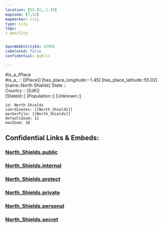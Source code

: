 ```yaml
---
location: [55.02,-1.45] 
mapzoom: [7,12] 
mapmarker: city 
type: City
tags:
- geo/City


SpocWebEntityId: 32958
isDeleted: false
confidential: public

---
```

#is_a_/Place  
#is_a_ :: [[Place]] 
[has_place_longitude::-1.45] 
[has_place_latitude::55.02] 
[name::North Shields] 
State ::  
Country :: [[UK]]  
[StateId::] 
[Population::] 
[Unknown::] 


```leaflet
id: North Shields
coordinates: [[North_Shields]] 
markerFile: [[North_Shields]] 
defaultZoom: 11 
maxZoom: 18
```


## Confidential Links & Embeds: 

### [North_Shields.public](/_public/\Earth\Continent\Europe\Europe~North\UK\England\Regions~England\North_East_England\Tyneside~North\cities~Tyneside~NorthNorth_Shields.public.md) 

### [North_Shields.internal](/_internal/\Earth\Continent\Europe\Europe~North\UK\England\Regions~England\North_East_England\Tyneside~North\cities~Tyneside~NorthNorth_Shields.internal.md) 

### [North_Shields.protect](/_protect/\Earth\Continent\Europe\Europe~North\UK\England\Regions~England\North_East_England\Tyneside~North\cities~Tyneside~NorthNorth_Shields.protect.md) 

### [North_Shields.private](/_private/\Earth\Continent\Europe\Europe~North\UK\England\Regions~England\North_East_England\Tyneside~North\cities~Tyneside~NorthNorth_Shields.private.md) 

### [North_Shields.personal](/_personal/\Earth\Continent\Europe\Europe~North\UK\England\Regions~England\North_East_England\Tyneside~North\cities~Tyneside~NorthNorth_Shields.personal.md) 

### [North_Shields.secret](/_secret/\Earth\Continent\Europe\Europe~North\UK\England\Regions~England\North_East_England\Tyneside~North\cities~Tyneside~NorthNorth_Shields.secret.md)

